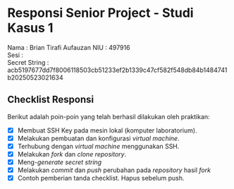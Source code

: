# Responsi Senior Project - Studi Kasus 1

Nama : Brian Tirafi Aufauzan 
NIU : 497916  
Sesi :   
Secret String : acb5197677dd7f8006118503cb51233ef2b1339c47cf582f548db84b1484741b20250523021634

## Checklist Responsi

Berikut adalah poin-poin yang telah berhasil dilakukan oleh praktikan:

- [x] Membuat SSH Key pada mesin lokal (komputer laboratorium).
- [x] Melakukan pembuatan dan konfigurasi _virtual machine_.
- [x] Terhubung dengan _virtual machine_ menggunakan SSH.
- [x] Melakukan _fork_ dan _clone_ _repository_.
- [x] Meng-_generate_ _secret string_
- [x] Melakukan _commit_ dan _push_ perubahan pada _repository_ hasil _fork_
- [x] Contoh pemberian tanda checklist. Hapus sebelum push.
